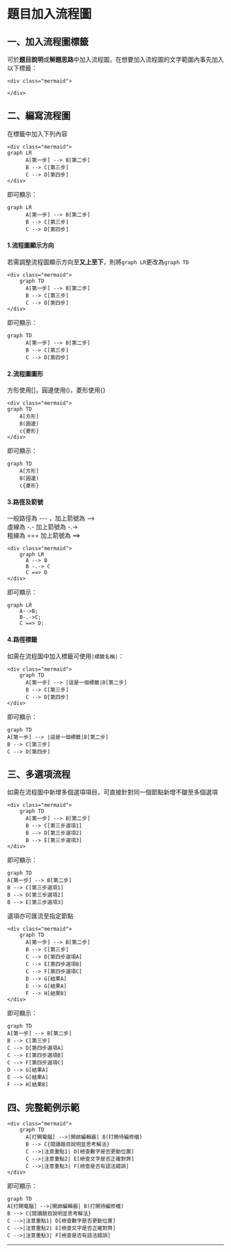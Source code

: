 # 題目加入流程圖 #


## 一、加入流程圖標籤 ##

可於**題目說明**或**解題思路**中加入流程圖，在想要加入流程圖的文字範圍內事先加入以下標籤：

```
<div class="mermaid">

</div>
```

## 二、編寫流程圖 ##

在標籤中加入下列內容

```
<div class="mermaid">
graph LR
      A[第一步] --> B[第二步]
      B --> C[第三步]
      C --> D[第四步]
</div>
```

即可顯示：
```mermaid
graph LR
      A[第一步] --> B[第二步]
      B --> C[第三步]
      C --> D[第四步]
```

#### 1.流程圖顯示方向 ####

若需調整流程圖顯示方向至**又上至下**，則將```graph LR```更改為```graph TD```

```
<div class="mermaid">
    graph TD
      A[第一步] --> B[第二步]
      B --> C[第三步]
      C --> D[第四步]
</div>
```

即可顯示：
```mermaid
graph TD
      A[第一步] --> B[第二步]
      B --> C[第三步]
      C --> D[第四步]
```


#### 2.流程圖圖形 ####

方形使用[]，圓邊使用()，菱形使用{}

```
<div class="mermaid">
graph TD
    A[方形]
    B(圓邊)
    c{菱形}
</div>
```

即可顯示：
```mermaid
graph TD
    A[方形]
    B(圓邊)
    c{菱形}
```


#### 3.路徑及箭號 ####

一般路徑為 --- ，加上箭號為 --> <br>
虛線為 -.- 加上箭號為 -.-> <br>
粗線為 === 加上箭號為 ==> <br>

```
<div class="mermaid">
    graph LR
      A --> B
      B -.-> C
      C ==> D
</div>
```

即可顯示：
```mermaid
graph LR
    A-->B;
    B-.->C;
    C ==> D;
```


#### 4.路徑標籤 ####

如需在流程圖中加入標籤可使用```|標籤名稱|```：

```
<div class="mermaid">
    graph TD
      A[第一步] --> |這是一個標籤|B[第二步]
      B --> C[第三步]
      C --> D[第四步]
</div>
```

即可顯示：
```mermaid
graph TD
A[第一步] --> |這是一個標籤|B[第二步]
B --> C[第三步]
C --> D[第四步]
```



## 三、多選項流程 ##

如需在流程圖中新增多個選項項目，可直接針對同一個節點新增不皺至多個選項

```
<div class="mermaid">
    graph TD
      A[第一步] --> B[第二步]
      B --> C[第三步選項1]
      B --> D[第三步選項2]
      B --> E[第三步選項3]
</div>
```

即可顯示：
```mermaid
graph TD
A[第一步] --> B[第二步]
B --> C[第三步選項1]
B --> D[第三步選項2]
B --> E[第三步選項3]
```

選項亦可匯流至指定節點

```
<div class="mermaid">
    graph TD
      A[第一步] --> B[第二步]
      B --> C[第三步]
      C --> D[第四步選項A]
      C --> E[第四步選項B]
      C --> F[第四步選項C]
      D --> G[結果A]
      E --> G[結果A]
      F --> H[結果B]
</div>
```

即可顯示：
```mermaid
graph TD
A[第一步] --> B[第二步]
B --> C[第三步]
C --> D[第四步選項A]
C --> E[第四步選項B]
C --> F[第四步選項C]
D --> G[結果A]
E --> G[結果A]
F --> H[結果B]
```





## 四、完整範例示範 ##

```
<div class="mermaid">
    graph TD
      A[打開電腦] -->|開啟編輯器| B(打開待編修檔)
      B --> C{閱讀題目說明並思考解法}
      C -->|注意重點1| D[檢查數字是否更動位置]
      C -->|注意重點2| E[檢查文字是否正確對齊]
      C -->|注意重點3| F[檢查是否有語法錯誤]
</div>
```


即可顯示：
```mermaid
graph TD
A[打開電腦] -->|開啟編輯器| B(打開待編修檔)
B --> C{閱讀題目說明並思考解法}
C -->|注意重點1| D[檢查數字是否更動位置]
C -->|注意重點2| E[檢查文字是否正確對齊]
C -->|注意重點3| F[檢查是否有語法錯誤]
```

---
